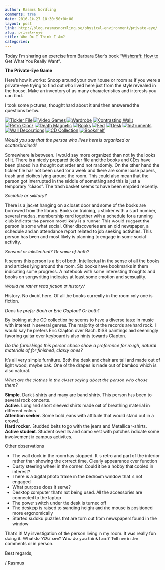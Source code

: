 ```yaml
---
author: Rasmus Nordling
comments: true
date: 2016-10-27 18:30:50+00:00
layout: post
link: http://blog.rasmusnordling.se/physical-environment/private-eye/
slug: private-eye
title: Who Do I Think I Am?
categories:
---
```


Today I’m sharing an exercise from Barbara Sher’s book “[Wishcraft: How to Get What You Really Want](http://www.goodreads.com/book/show/498904.Wishcraft)“.

**The Private-Eye Game**

Here’s how it works: Snoop around your own house or room as if you were a private-eye trying to find out who lived here just from the style revealed in the house. Make an inventory of as many characteristics and interests you can find.<!--more-->

I took some pictures, thought hard about it and then answered the questions below.

[![Tickler File](/assets/images/tickler-file.jpg)](/assets/images/tickler-file.jpg)
[![Video Games](/assets/images/video-games.jpg)](/assets/images/video-gamesjpg)
[![Wardrobe](/assets/images/wardrobe.jpg)](/assets/images/wardrobe.jpg)
[![Contrasting Walls](/assets/images/contrasting-walls.jpg)](/assets/images/contrasting-walls.jpg)
[![Retro Clock](/assets/images/retro-clock.jpg)](/assets/images/retro-clock.jpg)
[![Death Magnetic](/assets/images/death-magnetic.jpg)](/assets/images/death-magnetic.jpg)
[![Books](/assets/images/books.jpg)](/assets/images/books.jpg)
[![Bed](/assets/images/bed.jpg)](/assets/images/bed.jpg)
[![Desk](/assets/images/desk.jpg)](/assets/images/desk.jpg)
[![Instruments](/assets/images/instruments.jpg)](/assets/images/instruments.jpg)
[![Wall Decorations](/assets/images/wall-decorations.jpg)](/assets/images/wall-decorations.jpg)
[![CD Collection](/assets/images/cd-collection.jpg)](/assets/images/cd-collection.jpg)
[![Bookshelf](/assets/images/bookshelf.jpg)](/assets/images/bookshelf.jpg)

_Would you say that the person who lives here is organized or scatterbrained?_

Somewhere in between. I would say more organized than not by the looks of it. There is a nicely prepared tickler file and the books and CD:s have been placed in a thought out order and not randomly. On the other hand the tickler file has not been used for a week and there are some loose papers, trash and clothes lying around the room. This could also mean that the person got interrupted in the middle of something and this is just a temporary “chaos”. The trash basket seems to have been emptied recently.

_Sociable or solitary?_

There is a jacket hanging on a closet door and some of the books are borrowed from the library. Books on training, a sticker with a start number, several medals, membership card together with a schedule for a running club indicate the person most likely is a runner. This would suggest the person is some what social. Other discoveries are an old newspaper, a schedule and an attendance report related to job seeking activities. This person has been and most likely is planning to engage in some social activity.

_Sensual or intellectual? Or some of both?_

It seems this person is a bit of both. Intellectual in the sense of all the books and articles lying around the room. Six books have bookmarks in them indicating some progress. A notebook with some interesting thoughts and books on songwriting indicates at least some emotion and sensuality.

_Would he rather read fiction or history?_

History. No doubt here. Of all the books currently in the room only one is fiction.

_Does he prefer Bach or Eric Clapton? Or both?_

By looking at the CD collection he seems to have a diverse taste in music with interest in several genres. The majority of the records are hard rock. I would say he prefers Eric Clapton over Bach. KISS paintings and seemingly favoring guitar over keyboard is also hints towards Clapton.

_Do the furnishings this person chose show a preference for rough, natural materials of for finished, classy ones?_

It’s all very simple furniture. Both the desk and chair are tall and made out of light wood, maybe oak. One of the drapes is made out of bamboo which is also natural.

_What are the clothes in the closet saying about the person who chose them?_

**Simple**. Dark t-shirts and many are band shirts. This person has been to several rock concerts.  
**Active**. Long and short sleeved shirts made out of breathing material in different colors.  
**Attention seeker**. Some bold jeans with attitude that would stand out in a crowd.  
**Hard rocker**. Studded belts to go with the jeans and Metallica t-shirts.  
**Active student**. Student overalls and camo vest with patches indicate some involvement in campus activities.

Other observations

- The wall clock in the room has stopped. It is retro and part of the interior rather than showing the correct time. Clearly appearance over function
- Dusty steering wheel in the corner. Could it be a hobby that cooled in interest?
- There is a digital photo frame in the bedroom window that is not engaged
- What purpose does it serve?
- Desktop computer that’s not being used. All the accessories are connected to the laptop
- The power switch under the desk is turned off
- The desktop is raised to standing height and the mouse is positioned more ergonomically
- Started sudoku puzzles that are torn out from newspapers found in the window

That’s it! My investigation of the person living in my room. It was really fun doing it. What do _YOU_ see? Who do you think I am? Tell me in the comments or in person.

Best regards,

/ Rasmus